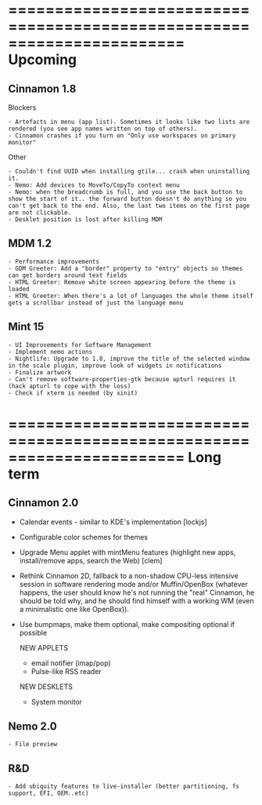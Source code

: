 =======================================================================
Upcoming
=======================================================================

Cinnamon 1.8
------------

  Blockers

    - Artefacts in menu (app list). Sometimes it looks like two lists are rendered (you see app names written on top of others).
    - Cinnamon crashes if you turn on "Only use workspaces on primary monitor"

  Other

    - Couldn't find UUID when installing gtile... crash when uninstalling it.
    - Nemo: Add devices to MoveTo/CopyTo context menu
    - Nemo: when the breadcrumb is full, and you use the back button to show the start of it.. the forward button doesn't do anything so you can't get back to the end. Also, the last two items on the first page are not clickable.
    - Desklet position is lost after killing MDM

MDM 1.2
-------
    
    - Performance improvements
    - GDM Greeter: Add a "border" property to "entry" objects so themes can get borders around text fields
    - HTML Greeter: Remove white screen appearing before the theme is loaded
    - HTML Greeter: When there's a lot of languages the whole theme itself gets a scrollbar instead of just the language menu
    
Mint 15
-------

    - UI Improvements for Software Management    
    - Implement nemo actions
    - Nightlife: Upgrade to 1.8, improve the title of the selected window in the scale plugin, improve look of widgets in notifications    
    - Finalize artwork
    - Can't remove software-properties-gtk because apturl requires it (hack apturl to cope with the loss)
    - Check if xterm is needed (by xinit)


=======================================================================
Long term
=======================================================================

Cinnamon 2.0
------------

 - Calendar events - similar to KDE's implementation [lockjs]
 - Configurable color schemes for themes    
 - Upgrade Menu applet with mintMenu features (highlight new apps, install/remove apps, search the Web) [clem]
 - Rethink Cinnamon 2D, fallback to a non-shadow CPU-less intensive session in software rendering mode and/or Muffin/OpenBox (whatever happens, the user should know he's not running the "real" Cinnamon, he should be told why, and he should find himself with a working WM (even a minimalistic one like OpenBox)).
 - Use bumpmaps, make them optional, make compositing optional if possible

    NEW APPLETS
    
    - email notifier (imap/pop)
    - Pulse-like RSS reader
    
    NEW DESKLETS
    
    - System monitor

Nemo 2.0
--------

    - File preview

R&D
---        
    - Add ubiquity features to live-installer (better partitioning, fs support, EFI, OEM..etc)

